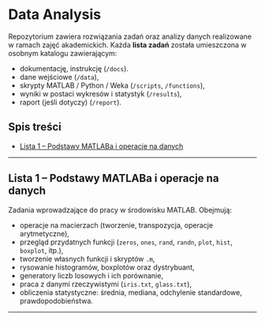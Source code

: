 # Data Analysis

Repozytorium zawiera rozwiązania zadań oraz analizy danych realizowane w ramach zajęć akademickich. Każda **lista zadań** została umieszczona w osobnym katalogu zawierającym:
- dokumentację, instrukcję (`/docs`).
- dane wejściowe (`/data`),
- skrypty MATLAB / Python / Weka (`/scripts`, `/functions`),
- wyniki w postaci wykresów i statystyk (`/results`),
- raport (jeśli dotyczy) (`/report`).

## Spis treści
 
- [Lista 1 – Podstawy MATLABa i operacje na danych](#lista-1--podstawy-matlaba-i-operacje-na-danych)

---

## Lista 1 – Podstawy MATLABa i operacje na danych

Zadania wprowadzające do pracy w środowisku MATLAB. Obejmują:
- operacje na macierzach (tworzenie, transpozycja, operacje arytmetyczne),
- przegląd przydatnych funkcji (`zeros`, `ones`, `rand`, `randn`, `plot`, `hist`, `boxplot`, itp.),
- tworzenie własnych funkcji i skryptów `.m`,
- rysowanie histogramów, boxplotów oraz dystrybuant,
- generatory liczb losowych i ich porównanie,
- praca z danymi rzeczywistymi (`iris.txt`, `glass.txt`),
- obliczenia statystyczne: średnia, mediana, odchylenie standardowe, prawdopodobieństwa.

---
